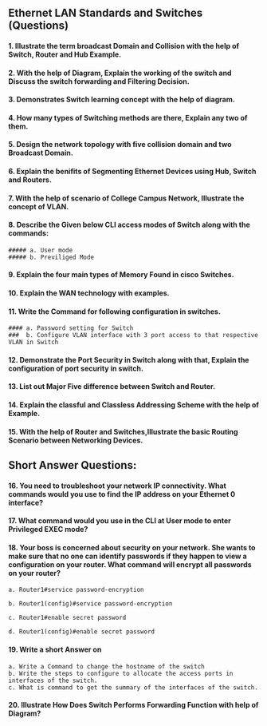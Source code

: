 ## Ethernet LAN Standards and Switches (Questions)

#### 1. Illustrate the term broadcast Domain and Collision with the help of Switch, Router and Hub Example.

#### 2. With the help of Diagram, Explain the working of the switch and Discuss the switch forwarding and Filtering Decision.

#### 3. Demonstrates  Switch learning concept with the help of diagram.

#### 4. How many types of Switching methods are there, Explain any two of them.

#### 5. Design the network topology with five collision domain and two Broadcast Domain.

#### 6. Explain the benifits of Segmenting Ethernet Devices using Hub, Switch and Routers.

#### 7. With the help of scenario of College Campus Network, Illustrate the concept of VLAN. 

#### 8. Describe the Given below CLI access modes of Switch along with the commands:
```
##### a. User mode
##### b. Previliged Mode
````
#### 9. Explain the four main types of Memory Found in cisco Switches.

#### 10. Explain the WAN technology with examples.

#### 11. Write the Command for following configuration in switches.
```
#### a. Password setting for Switch 
###  b. Configure VLAN interface with 3 port access to that respective VLAN in Switch 

```

#### 12. Demonstrate the Port Security in Switch along with that, Explain the configuration of port security in switch.

#### 13. List out Major Five difference between Switch and Router.

#### 14. Explain the classful and Classless Addressing Scheme with the help of Example.

#### 15. With the help of Router and Switches,Illustrate the basic Routing Scenario between Networking Devices.

## Short Answer Questions: 

#### 16. You need to troubleshoot your network IP connectivity. What commands would you use to find the IP address on your Ethernet 0 interface?  

#### 17. What command would you use in the CLI at User mode to enter Privileged EXEC mode?

#### 18. Your boss is concerned about security on your network. She wants to make sure that no one can identify passwords if they happen to view a configuration on your router. What command will encrypt all passwords on your router?
```
a. Router1#service password-encryption

b. Router1(config)#service password-encryption

c. Router1#enable secret password

d. Router1(config)#enable secret password
```
#### 19. Write a short Answer on 

```
a. Write a Command to change the hostname of the switch 
b. Write the steps to configure to allocate the access ports in interfaces of the switch.
c. What is command to get the summary of the interfaces of the switch.
```
#### 20. Illustrate How Does Switch Performs Forwarding Function with help of Diagram?

